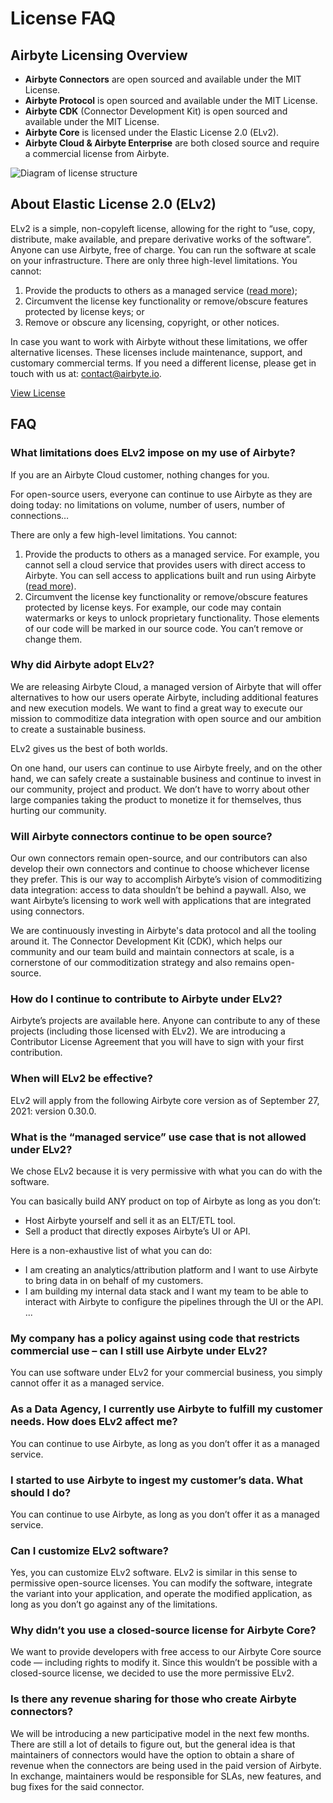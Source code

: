 # License FAQ

## Airbyte Licensing Overview
* **Airbyte Connectors** are open sourced and available under the MIT License.
* **Airbyte Protocol** is open sourced and available under the MIT License.
* **Airbyte CDK** (Connector Development Kit) is open sourced and available under the MIT License.
* **Airbyte Core** is licensed under the Elastic License 2.0 (ELv2).
* **Airbyte Cloud & Airbyte Enterprise** are both closed source and require a commercial license from Airbyte.

![Diagram of license structure](https://assets-global.website-files.com/605e01bc25f7e19a82e74788/6142675d8f67e640a5b3b407_Screen%20Shot%202021-09-16%20at%208.36.21%20AM.png)

## About Elastic License 2.0 (ELv2)
ELv2 is a simple, non-copyleft license, allowing for the right to “use, copy, distribute, make available, and prepare derivative works of the software”. Anyone can use Airbyte, free of charge. You can run the software at scale on your infrastructure. There are only three high-level limitations. You cannot:
1. Provide the products to others as a managed service ([read more](./license-faq#what-is-the-managed-service-use-case-that-is-not-allowed-under-elv2));
2. Circumvent the license key functionality or remove/obscure features protected by license keys; or
3. Remove or obscure any licensing, copyright, or other notices.

In case you want to work with Airbyte without these limitations, we offer alternative licenses. These licenses include maintenance, support, and customary commercial terms. If you need a different license, please get in touch with us at: contact@airbyte.io.

[View License](../project-overview/licenses/elv2-license)

## FAQ
### What limitations does ELv2 impose on my use of Airbyte?
If you are an Airbyte Cloud customer, nothing changes for you.

For open-source users, everyone can continue to use Airbyte as they are doing today: no limitations on volume, number of users, number of connections…

There are only a few high-level limitations. You cannot:
1. Provide the products to others as a managed service. For example, you cannot sell a cloud service that provides users with direct access to Airbyte. You can sell access to applications built and run using Airbyte ([read more](./license-faq#what-is-the-managed-service-use-case-that-is-not-allowed-under-elv2)).
2. Circumvent the license key functionality or remove/obscure features protected by license keys. For example, our code may contain watermarks or keys to unlock proprietary functionality. Those elements of our code will be marked in our source code. You can’t remove or change them.

### Why did Airbyte adopt ELv2?
We are releasing Airbyte Cloud, a managed version of Airbyte that will offer alternatives to how our users operate Airbyte, including additional features and new execution models. We want to find a great way to execute our mission to commoditize data integration with open source and our ambition to create a sustainable business.

ELv2 gives us the best of both worlds. 

On one hand, our users can continue to use Airbyte freely, and on the other hand, we can safely create a sustainable business and continue to invest in our community, project and product. We don’t have to worry about other large companies taking the product to monetize it for themselves, thus hurting our community.

### Will Airbyte connectors continue to be open source?
Our own connectors remain open-source, and our contributors can also develop their own connectors and continue to choose whichever license they prefer. This is our way to accomplish Airbyte’s vision of commoditizing data integration: access to data shouldn’t be behind a paywall. Also, we want Airbyte’s licensing to work well with applications that are integrated using connectors.

We are continuously investing in Airbyte's data protocol and all the tooling around it. The Connector Development Kit (CDK), which helps our community and our team build and maintain connectors at scale, is a cornerstone of our commoditization strategy and also remains open-source.

### How do I continue to contribute to Airbyte under ELv2?
Airbyte’s projects are available here. Anyone can contribute to any of these projects (including those licensed with ELv2). We are introducing a Contributor License Agreement that you will have to sign with your first contribution.

### When will ELv2 be effective?
ELv2 will apply from the following Airbyte core version as of September 27, 2021: version 0.30.0.

### What is the “managed service” use case that is not allowed under ELv2?
We chose ELv2 because it is very permissive with what you can do with the software. 

You can basically build ANY product on top of Airbyte as long as you don’t:
* Host Airbyte yourself and sell it as an ELT/ETL tool.
* Sell a product that directly exposes Airbyte’s UI or API.

Here is a non-exhaustive list of what you can do:
* I am creating an analytics/attribution platform and I want to use Airbyte to bring data in on behalf of my customers.
* I am building my internal data stack and I want my team to be able to interact with Airbyte to configure the pipelines through the UI or the API.
...

### My company has a policy against using code that restricts commercial use – can I still use Airbyte under ELv2?
You can use software under ELv2 for your commercial business, you simply cannot offer it as a managed service. 

### As a Data Agency, I currently use Airbyte to fulfill my customer needs. How does ELv2 affect me?
You can continue to use Airbyte, as long as you don’t offer it as a managed service.

### I started to use Airbyte to ingest my customer’s data. What should I do?
You can continue to use Airbyte, as long as you don’t offer it as a managed service.

### Can I customize ELv2 software?
Yes, you can customize ELv2 software. ELv2 is similar in this sense to permissive open-source licenses. You can modify the software, integrate the variant into your application, and operate the modified application, as long as you don’t go against any of the limitations.

### Why didn’t you use a closed-source license for Airbyte Core?
We want to provide developers with free access to our Airbyte Core source code — including rights to modify it. Since this wouldn’t be possible with a closed-source license, we decided to use the more permissive ELv2.

### Is there any revenue sharing for those who create Airbyte connectors?
We will be introducing a new participative model in the next few months. There are still a lot of details to figure out, but the general idea is that maintainers of connectors would have the option to obtain a share of revenue when the connectors are being used in the paid version of Airbyte. In exchange, maintainers would be responsible for SLAs, new features, and bug fixes for the said connector.

